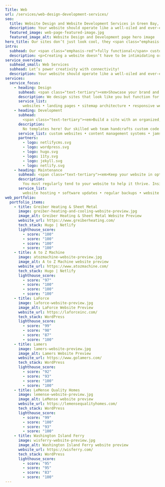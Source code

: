 ```yaml
---
Title: Web
url: /services/web-design-development-services/
seo:
  title: Website Design and Website Development Services in Green Bay, WI
  description: Your website should operate like a well-oiled and ever-evolving machine. Learn how Insight Creative can build a site that complements your communication efforts, accommodates your customers’ changing needs and withstands rapidly changing digital demands.
  featured_image: web-page-featured-image.jpg
  featured_image_alt: Website Design and Development page hero image
hero_title: Our sites don’t just look cool, they <span class="emphasis-red">perform.</span>
intro:
  subhead: Our <span class="emphasis-red">fully functional</span> custom sites exceed business goals.
  description: <p>Creating a website doesn’t have to be intimidating or over-complicated. As with all communication tactics, strategy is at the core of your website’s success. Our full-service team of experts—including web, copy and design experts—help you define your goals, strategy and messaging to ensure your site is on-brand and serves the needs of your audience. You’ll appreciate our thoughtful and thorough approach, especially on the areas you can’t see. With Insight, you can trust the back end of your site is custom built for ultimate accessibility, security and performance.</p>
service_overview:
  subhead_small: Web Services
  subhead: Let’s power creativity with connectivity!
  description: Your website should operate like a well-oiled and ever-evolving machine. Insight can build a site that complements your communication efforts, accommodates your customers’ changing needs and withstands rapidly changing digital demands.
services:
  service_focus:
    - heading: Design
      subhead: <span class="text-tertiary"><em>Showcase your brand and appeal to customer needs.</em></span>
      description: We design sites that look like you but function for your customers. Our digital experts employ the latest software, digital trends and years of experience to ensure your site is accessible and usable for all—considering contrast levels, load times, various devices, screen sizes and more.
      service_list:
        websites • landing pages • sitemap architecture • responsive web design • user interface design • user experience design • competitor analysis • photography • typography • illustration
    - heading: Development
      subhead:
        <span class="text-tertiary"><em>Build a site with an organized, secure and reliable foundation.</em></span>
      description:
        No templates here! Our skilled web team handcrafts custom code using modern technologies and creative problem solving to build sites that are favored by search engines and easily accessed by all people and devices.
      service_list: custom websites • content management systems • jamstack development • wordpress development • responsive development • performance • accessibility • email marketing • landing pages • blogs • search engine optimization (SEO)
      partners:
        - logo: netlifycms.svg
        - logo: wordpress.svg
        - logo: hugo.svg
        - logo: 11ty.svg
        - logo: jekyll.svg
        - logo: netlify.svg
    - heading: Maintenance
      subhead: <span class="text-tertiary"><em>Keep your website in optimal shape.</em></span>
      description:
        You must regularly tend to your website to help it thrive. Insight provides ongoing maintenance to protect your investment and ensure it only gets better as time goes on. Plus, with monthly analytics, Insight will help you understand your site visitors and adjust accordingly.
      service_list:
        website hosting • software updates • regular backups • website audits • troubleshooting • bug fixes • performance optimizations • security scans • malware cleanup • analytics and reporting
web_portfolio:
  portfolio_items:
    - title: Greiber Heating & Sheet Metal
      image: greiber-heating-and-cooling-website-preview.jpg
      image_alt: Greiber Heating & Sheet Metal Website Preview
      website_url: https://www.greiberheating.com/
      tech_stack: Hugo | Netlify
      lighthouse_score:
        - score: "100"
        - score: "100"
        - score: "100"
        - score: "100"
    - title: A to Z Machine
      image: atozmachine-website-preview.jpg
      image_alt: A to Z Machine website preview
      website_url: https://www.atozmachine.com/
      tech_stack: Hugo | Netlify
      lighthouse_score:
        - score: "97"
        - score: "100"
        - score: "100"
        - score: "100"
    - title: LaForce
      image: laforce-website-preview.jpg
      image_alt: LaForce Website Preview
      website_url: https://laforceinc.com/
      tech_stack: WordPress
      lighthouse_score:
        - score: "99"
        - score: "98"
        - score: "87"
        - score: "100"
    - title: Lamers
      image: lamers-website-preview.jpg
      image_alt: Lamers Website Preview
      website_url: https://www.golamers.com/
      tech_stack: WordPress
      lighthouse_score:
        - score: "92"
        - score: "93"
        - score: "100"
        - score: "100"
    - title: LeMense Quality Homes
      image: lemense-website-preview.jpg
      image_alt: LeMense website preview
      website_url: https://lemensequalityhomes.com/
      tech_stack: WordPress
      lighthouse_score:
        - score: "99"
        - score: "100"
        - score: "93"
        - score: "100"
    - title: Washington Island Ferry
      image: wisferry-website-preview.jpg
      image_alt: Washington Island Ferry website preview
      website_url: https://wisferry.com/
      tech_stack: WordPress
      lighthouse_score:
        - score: "95"
        - score: "95"
        - score: "83"
        - score: "100"
---
```

